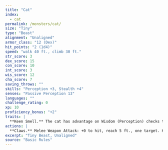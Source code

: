 ```yaml
---
title: "Cat"
index:
  - cat
permalink: /monsters/cat/
size: "Tiny"
type: "Beast"
alignment: "Unaligned"
armor_class: "12 (Dex)"
hit_points: "2 (1d4)"
speed: "walk 40 ft., climb 30 ft."
str_score: 3
dex_score: 15
con_score: 10
int_score: 3
wis_score: 12
cha_score: 7
saving_throws: ""
skills: "Perception +3, Stealth +4"
senses: "Passive Perception 13"
languages: ""
challenge_rating: 0
xp: 10
proficiency_bonus: "+2"
traits: |
  **Keen Smell.** The cat has advantage on Wisdom (Perception) checks that rely on smell.
actions: |
  **Claws.** Melee Weapon Attack: +0 to hit, reach 5 ft., one target. Hit: 1 slashing damage.
excerpt: "Tiny Beast, Unaligned"
source: "Basic Rules"
---
```

